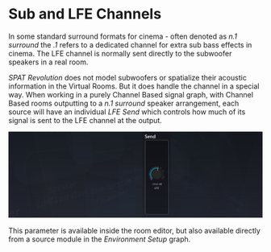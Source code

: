 # Sub and LFE Channels

In some standard surround formats for cinema - often denoted as _n.1 surround_ the _.1_ refers to a dedicated channel for extra sub bass effects in cinema. The LFE
channel is normally sent directly to the subwoofer speakers in a real room.

_SPAT Revolution_ does not model subwoofers or spatialize their acoustic information in the Virtual Rooms. But it does handle the channel in a special way.
When working in a purely Channel Based signal graph, with Channel Based
rooms outputting to a _n.1 surround_ speaker arrangement, each source will have
an individual _LFE Send_ which controls how much of its signal is sent to the LFE
channel at the output.

![](include/SpatRevolution_UserGuide_-180.jpg)

This parameter is available inside the room editor, but also available directly from
a source module in the _Environment Setup_ graph.


